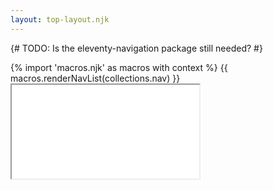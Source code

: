 ```yaml
---
layout: top-layout.njk
---
```


<link rel="stylesheet" href="/blog/assets/topics.css">

{# TODO: Is the eleventy-navigation package still needed? #}

<nav>
  {% import 'macros.njk' as macros with context %}
  {{ macros.renderNavList(collections.nav) }}
</nav>

<section class="topic-content">
  <iframe name="frame" src="../welcome/" title="topic content"></iframe>
</section>
